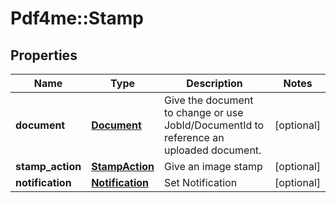 # Pdf4me::Stamp

## Properties
Name | Type | Description | Notes
------------ | ------------- | ------------- | -------------
**document** | [**Document**](Document.md) | Give the document to change or use JobId/DocumentId to reference an uploaded document. | [optional] 
**stamp_action** | [**StampAction**](StampAction.md) | Give an image stamp | [optional] 
**notification** | [**Notification**](Notification.md) | Set Notification | [optional] 



